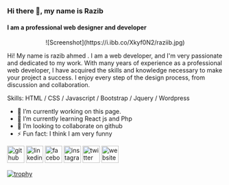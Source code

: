 ### Hi there 👋, my name is Razib
#### I am a professional web designer and developer
	
 <p align="center">
 ![Screenshot](https://i.ibb.co/Xkyf0N2/raziib.jpg)
</p>

Hi! My name is razib ahmed . I am a web developer, and I'm very passionate and dedicated to my work. With many years of experience as a professional web developer, I have acquired the skills and knowledge necessary to make your project a success. I enjoy every step of the design process, from discussion and collaboration.

Skills:  HTML / CSS / Javascript / Bootstrap / Jquery / Wordpress

- 🔭 I’m currently working on this page. 
- 🌱 I’m currently learning React js and Php 
- 👯 I’m looking to collaborate on github 
- ⚡ Fun fact: I think I am very funny 


[<img src='https://cdn.jsdelivr.net/npm/simple-icons@3.0.1/icons/github.svg' alt='github' height='40'>](https://github.com/devrazib)  [<img src='https://cdn.jsdelivr.net/npm/simple-icons@3.0.1/icons/linkedin.svg' alt='linkedin' height='40'>](https://www.linkedin.com/in/razib1507/)  [<img src='https://cdn.jsdelivr.net/npm/simple-icons@3.0.1/icons/facebook.svg' alt='facebook' height='40'>](https://www.facebook.com/razib1507)  [<img src='https://cdn.jsdelivr.net/npm/simple-icons@3.0.1/icons/instagram.svg' alt='instagram' height='40'>](https://www.instagram.com/raazib1507/)  [<img src='https://cdn.jsdelivr.net/npm/simple-icons@3.0.1/icons/twitter.svg' alt='twitter' height='40'>](https://www.twitter.com/razib1507)  [<img src='https://cdn.jsdelivr.net/npm/simple-icons@3.0.1/icons/icloud.svg' alt='website' height='40'>](https://razib-portfolio.netlify.app/)  

[![trophy](https://github-profile-trophy.vercel.app/?username=www.github.com/devrazib)](https://github.com/ryo-ma/github-profile-trophy)

